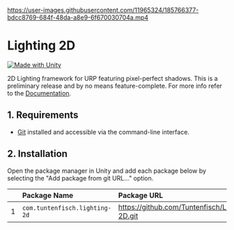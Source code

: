 https://user-images.githubusercontent.com/11965324/185766377-bdcc8769-684f-48da-a8e9-6f670030704a.mp4

# Lighting 2D

[![Made with Unity](https://img.shields.io/badge/Made%20with-Unity-57b9d3.svg?style=flat&logo=unity)](https://unity3d.com)

2D Lighting framework for URP featuring pixel-perfect shadows. This is a preliminary release and by no means feature-complete. For more info refer to the [Documentation](Documentation~/lighting-2d.md).

## 1. Requirements

* [Git](https://git-scm.com/) installed and accessible via the command-line interface.

## 2. Installation

Open the package manager in Unity and add each package below by selecting the "Add package from git URL..." option.

|     | Package Name                      | Package URL                                    |
|:---:|:--------------------------------- |:---------------------------------------------- |
|   1 | ```com.tuntenfisch.lighting-2d``` | https://github.com/Tuntenfisch/Lighting-2D.git |
